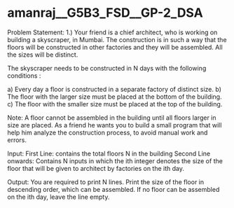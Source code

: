 # amanraj__G5B3_FSD__GP-2_DSA
Problem Statement:
1.) 
Your friend is a chief architect, who is working on building a skyscraper, in Mumbai. 
The construction is in such a way that the floors will be constructed in other factories
and they will be assembled. All the sizes will be distinct.

The skyscraper needs to be constructed in N days with the following conditions :

a)	Every day a floor is constructed in a separate factory of distinct size.
b)	The floor with the larger size must be placed at the bottom of the building.
c)	The floor with the smaller size must be placed at the top of the building.

Note: A floor cannot be assembled in the building until all floors larger in size are placed.
As a friend he wants you to build a small program that will help him analyze the construction process, to avoid manual work and errors.

Input:
First Line: contains the total floors N in the building
Second Line onwards: Contains N inputs in which the ith integer denotes the size of the floor that will be given to architect by factories on the ith day.


Output:
You are required to print N lines. Print the size of the floor in descending order, which can be assembled.
If no floor can be assembled on the ith day, leave the line empty.
